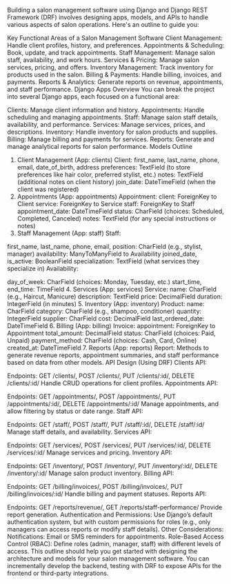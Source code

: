 Building a salon management software using Django and Django REST Framework (DRF) involves designing apps, models, and APIs to handle various aspects of salon operations. Here's an outline to guide you:

Key Functional Areas of a Salon Management Software
Client Management: Handle client profiles, history, and preferences.
Appointments & Scheduling: Book, update, and track appointments.
Staff Management: Manage salon staff, availability, and work hours.
Services & Pricing: Manage salon services, pricing, and offers.
Inventory Management: Track inventory for products used in the salon.
Billing & Payments: Handle billing, invoices, and payments.
Reports & Analytics: Generate reports on revenue, appointments, and staff performance.
Django Apps Overview
You can break the project into several Django apps, each focused on a functional area:

Clients: Manage client information and history.
Appointments: Handle scheduling and managing appointments.
Staff: Manage salon staff details, availability, and performance.
Services: Manage services, prices, and descriptions.
Inventory: Handle inventory for salon products and supplies.
Billing: Manage billing and payments for services.
Reports: Generate and manage analytical reports for salon performance.
Models Outline

1. Client Management (App: clients)
   Client:
   first_name, last_name, phone, email, date_of_birth, address
   preferences: TextField (to store preferences like hair color, preferred stylist, etc.)
   notes: TextField (additional notes on client history)
   join_date: DateTimeField (when the client was registered)
2. Appointments (App: appointments)
   Appointment:
   client: ForeignKey to Client
   service: ForeignKey to Service
   staff: ForeignKey to Staff
   appointment_date: DateTimeField
   status: CharField (choices: Scheduled, Completed, Canceled)
   notes: TextField (for any special instructions or notes)
3. Staff Management (App: staff)
   Staff:

first_name, last_name, phone, email, position: CharField (e.g., stylist, manager)
availability: ManyToManyField to Availability
joined_date, is_active: BooleanField
specialization: TextField (what services they specialize in)
Availability:

day_of_week: CharField (choices: Monday, Tuesday, etc.)
start_time, end_time: TimeField 4. Services (App: services)
Service:
name: CharField (e.g., Haircut, Manicure)
description: TextField
price: DecimalField
duration: IntegerField (in minutes) 5. Inventory (App: inventory)
Product:
name: CharField
category: CharField (e.g., shampoo, conditioner)
quantity: IntegerField
supplier: CharField
cost: DecimalField
last_ordered_date: DateTimeField 6. Billing (App: billing)
Invoice:
appointment: ForeignKey to Appointment
total_amount: DecimalField
status: CharField (choices: Paid, Unpaid)
payment_method: CharField (choices: Cash, Card, Online)
created_at: DateTimeField 7. Reports (App: reports)
Report:
Methods to generate revenue reports, appointment summaries, and staff performance based on data from other models.
API Design (Using DRF)
Clients API:

Endpoints: GET /clients/, POST /clients/, PUT /clients/:id/, DELETE /clients/:id/
Handle CRUD operations for client profiles.
Appointments API:

Endpoints: GET /appointments/, POST /appointments/, PUT /appointments/:id/, DELETE /appointments/:id/
Manage appointments, and allow filtering by status or date range.
Staff API:

Endpoints: GET /staff/, POST /staff/, PUT /staff/:id/, DELETE /staff/:id/
Manage staff details, and availability.
Services API:

Endpoints: GET /services/, POST /services/, PUT /services/:id/, DELETE /services/:id/
Manage services and pricing.
Inventory API:

Endpoints: GET /inventory/, POST /inventory/, PUT /inventory/:id/, DELETE /inventory/:id/
Manage salon product inventory.
Billing API:

Endpoints: GET /billing/invoices/, POST /billing/invoices/, PUT /billing/invoices/:id/
Handle billing and payment statuses.
Reports API:

Endpoints: GET /reports/revenue/, GET /reports/staff-performance/
Provide report generation.
Authentication and Permissions:
Use Django’s default authentication system, but with custom permissions for roles (e.g., only managers can access reports or modify staff details).
Other Considerations:
Notifications: Email or SMS reminders for appointments.
Role-Based Access Control (RBAC): Define roles (admin, manager, staff) with different levels of access.
This outline should help you get started with designing the architecture and models for your salon management software. You can incrementally develop the backend, testing with DRF to expose APIs for the frontend or third-party integrations.
